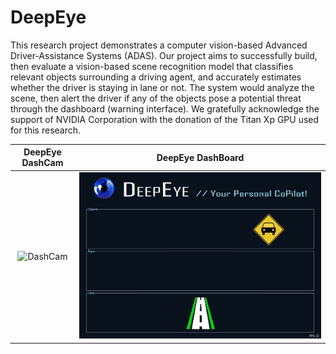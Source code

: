 # DeepEye
This research project demonstrates a computer vision-based Advanced Driver-Assistance Systems (ADAS). Our project aims to successfully build, then evaluate a vision-based scene recognition model that classifies relevant objects surrounding a driving agent, and accurately estimates whether the driver is staying in lane or not. The system would analyze the scene, then alert the driver if any of the objects pose a potential threat through the dashboard (warning interface). We gratefully acknowledge the support of NVIDIA Corporation with the donation of the Titan Xp GPU used for this research.


DeepEye DashCam | DeepEye DashBoard 
:-------------------------:|:-------------------------:
![DashCam](dashcam.gif) | ![DashBoard](dashboard.gif) 